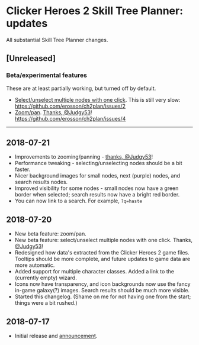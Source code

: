 # Clicker Heroes 2 Skill Tree Planner: updates

All substantial Skill Tree Planner changes.

## [Unreleased]
### Beta/experimental features
These are at least partially working, but turned off by default.

- [Select/unselect multiple nodes with one click](https://ch2.erosson.org/?enableMultiSelect=1). This is still very slow: https://github.com/erosson/ch2plan/issues/2
- [Zoom/pan](https://ch2.erosson.org/?enableZoom=1). [Thanks, @Judgy53](https://github.com/erosson/ch2plan/pull/15)! https://github.com/erosson/ch2plan/issues/4

---
## 2018-07-21
- Improvements to zooming/panning - [thanks, @Judgy53](https://github.com/erosson/ch2plan/pull/18)!
- Performance tweaking - selecting/unselecting nodes should be a bit faster.
- Nicer background images for small nodes, next (purple) nodes, and search results nodes.
- Improved visibility for some nodes - small nodes now have a green border when selected; search results now have a bright red border.
- You can now link to a search. For example, `?q=haste`

## 2018-07-20
- New beta feature: zoom/pan.
- New beta feature: select/unselect multiple nodes with one click. Thanks, [@Judgy53](https://github.com/Judgy53)!
- Redesigned how data's extracted from the Clicker Heroes 2 game files. Tooltips should be more complete, and future updates to game data are more automatic.
- Added support for multiple character classes. Added a link to the (currently empty) wizard.
- Icons now have transparency, and icon backgrounds now use the fancy in-game galaxy(?) images. Search results should be much more visible.
- Started this changelog. (Shame on me for not having one from the start; things were a bit rushed.)

## 2018-07-17
- Initial release and [announcement](https://redd.it/8zjsfk).
